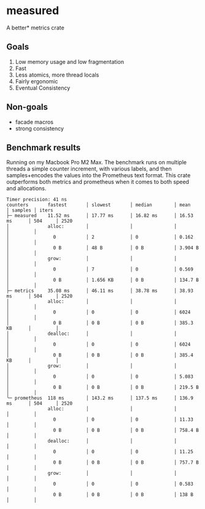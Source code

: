 # measured

A better* metrics crate

## Goals

1. Low memory usage and low fragmentation
2. Fast
3. Less atomics, more thread locals
4. Fairly ergonomic
5. Eventual Consistency

## Non-goals

- facade macros
- strong consistency

## Benchmark results

Running on my Macbook Pro M2 Max. The benchmark runs on multiple threads a simple counter increment, with various labels,
and then samples+encodes the values into the Prometheus text format. This crate outperforms both metrics and prometheus
when it comes to both speed and allocations.

```
Timer precision: 41 ns
counters       fastest       │ slowest       │ median        │ mean          │ samples │ iters
├─ measured    11.52 ms      │ 17.77 ms      │ 16.82 ms      │ 16.53 ms      │ 504     │ 2520
│              alloc:        │               │               │               │         │
│                0           │ 2             │ 0             │ 0.162         │         │
│                0 B         │ 48 B          │ 0 B           │ 3.904 B       │         │
│              grow:         │               │               │               │         │
│                0           │ 7             │ 0             │ 0.569         │         │
│                0 B         │ 1.656 KB      │ 0 B           │ 134.7 B       │         │
├─ metrics     35.08 ms      │ 46.11 ms      │ 38.78 ms      │ 38.93 ms      │ 504     │ 2520
│              alloc:        │               │               │               │         │
│                0           │ 0             │ 0             │ 6024          │         │
│                0 B         │ 0 B           │ 0 B           │ 385.3 KB      │         │
│              dealloc:      │               │               │               │         │
│                0           │ 0             │ 0             │ 6024          │         │
│                0 B         │ 0 B           │ 0 B           │ 385.4 KB      │         │
│              grow:         │               │               │               │         │
│                0           │ 0             │ 0             │ 5.083         │         │
│                0 B         │ 0 B           │ 0 B           │ 219.5 B       │         │
╰─ prometheus  118 ms        │ 143.2 ms      │ 137.5 ms      │ 136.9 ms      │ 504     │ 2520
               alloc:        │               │               │               │         │
                 0           │ 0             │ 0             │ 11.33         │         │
                 0 B         │ 0 B           │ 0 B           │ 758.4 B       │         │
               dealloc:      │               │               │               │         │
                 0           │ 0             │ 0             │ 11.25         │         │
                 0 B         │ 0 B           │ 0 B           │ 757.7 B       │         │
               grow:         │               │               │               │         │
                 0           │ 0             │ 0             │ 0.583         │         │
                 0 B         │ 0 B           │ 0 B           │ 138 B         │         │
```
